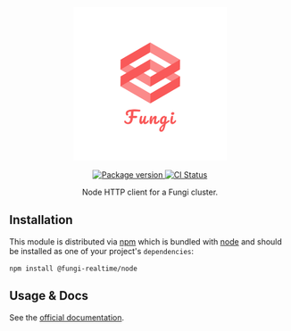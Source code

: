 <p align="center">
  <img src="media/logo_transparent.png" width="275" alt="Fungi logo" />
</p>

<p align="center">
  <a href="https://www.npmjs.com/package/@fungi-realtime/node" target="_blank">
    <img src="https://img.shields.io/npm/v/@fungi-realtime/node" alt="Package version" />
  </a>

  <a href="https://github.com/FungiRealtime/fungi-js/actions/workflows/main.yml">
    <img src="https://github.com/FungiRealtime/fungi-js/actions/workflows/main.yml/badge.svg" alt="CI Status" />
  </a>
</p>

<p align="center">Node HTTP client for a Fungi cluster.</p>

## Installation

This module is distributed via [npm](https://npmjs.com/) which is bundled with [node](https://nodejs.org/) and should be installed as one of your project's `dependencies`:

```
npm install @fungi-realtime/node
```

## Usage & Docs

See the [official documentation](https://fungirealti.me/docs/node).
